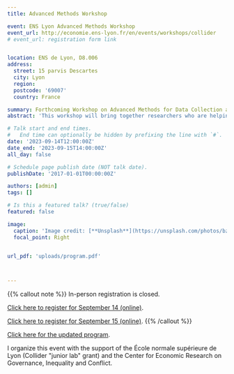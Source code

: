 ```yaml
---
title: Advanced Methods Workshop

event: ENS Lyon Advanced Methods Workshop
event_url: http://economie.ens-lyon.fr/en/events/workshops/collider
# event_url: registration form link


location: ENS de Lyon, D8.006
address:
  street: 15 parvis Descartes
  city: Lyon
  region:
  postcode: '69007'
  country: France

summary: Forthcoming Workshop on Advanced Methods for Data Collection and Use at ENS de Lyon!
abstract: 'This workshop will bring together researchers who are helping to push the research frontiers in the collection and use of data using advanced methods in a range of social science fields. The first session focuses on spatial data (including remote sensing and map recognition) and the second session covers various aspects of tabular data (including OCR/HTR and  table recognition).'

# Talk start and end times.
#   End time can optionally be hidden by prefixing the line with `#`.
date: '2023-09-14T12:00:00Z'
date_end: '2023-09-15T14:00:00Z'
all_day: false

# Schedule page publish date (NOT talk date).
publishDate: '2017-01-01T00:00:00Z'

authors: [admin]
tags: []

# Is this a featured talk? (true/false)
featured: false

image:
  caption: 'Image credit: [**Unsplash**](https://unsplash.com/photos/bzdhc5b3Bxs)'
  focal_point: Right


url_pdf: 'uploads/program.pdf'



---
```


{{% callout note %}}
In-person registration is closed.

[Click here to register for September 14 (online)](https://us06web.zoom.us/meeting/register/tZckc-CurTkjE9xTADj9Vx-Oo30yVmKyol9n).


[Click here to register for September 15 (online)](https://us06web.zoom.us/meeting/register/tZ0sd-uhqjkpE9e26OEz1UgqH_ZG4E1PleK4).
{{% /callout %}}


[Click here for the updated program](https://www.enguehard.tf/uploads/program.pdf).

I organize this event with the support of the École normale supérieure de Lyon (Collider "junior lab" grant) and the Center for Economic Research on Governance, Inequality and Conflict.


